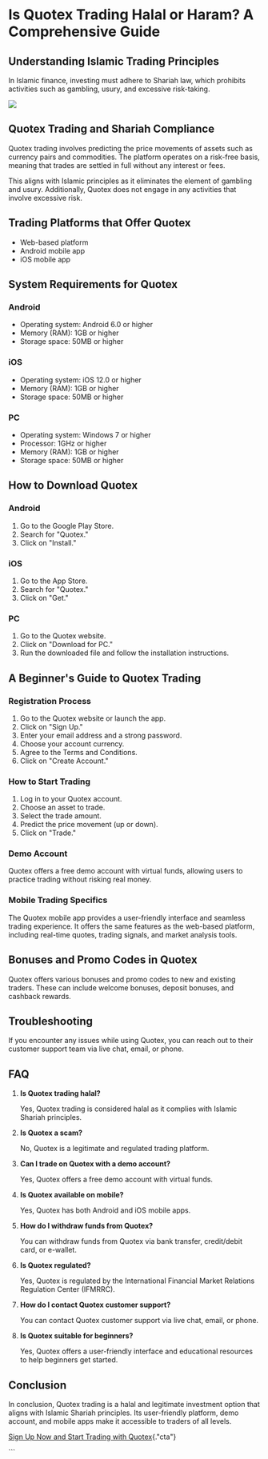 # Is Quotex Trading Halal or Haram? A Comprehensive Guide

## Understanding Islamic Trading Principles

In Islamic finance, investing must adhere to Shariah law, which
prohibits activities such as gambling, usury, and excessive risk-taking.

[![](https://static.quotex.io/files/4_en/300_250.jpg)](https://traff.sbs/brokerqxlid)

## Quotex Trading and Shariah Compliance

Quotex trading involves predicting the price movements of assets such as
currency pairs and commodities. The platform operates on a risk-free
basis, meaning that trades are settled in full without any interest or
fees.

This aligns with Islamic principles as it eliminates the element of
gambling and usury. Additionally, Quotex does not engage in any
activities that involve excessive risk.

## Trading Platforms that Offer Quotex

-   Web-based platform
-   Android mobile app
-   iOS mobile app

## System Requirements for Quotex

### Android

-   Operating system: Android 6.0 or higher
-   Memory (RAM): 1GB or higher
-   Storage space: 50MB or higher

### iOS

-   Operating system: iOS 12.0 or higher
-   Memory (RAM): 1GB or higher
-   Storage space: 50MB or higher

### PC

-   Operating system: Windows 7 or higher
-   Processor: 1GHz or higher
-   Memory (RAM): 1GB or higher
-   Storage space: 50MB or higher

## How to Download Quotex

### Android

1.  Go to the Google Play Store.
2.  Search for "Quotex."
3.  Click on "Install."

### iOS

1.  Go to the App Store.
2.  Search for "Quotex."
3.  Click on "Get."

### PC

1.  Go to the Quotex website.
2.  Click on "Download for PC."
3.  Run the downloaded file and follow the installation instructions.

## A Beginner\'s Guide to Quotex Trading

### Registration Process

1.  Go to the Quotex website or launch the app.
2.  Click on "Sign Up."
3.  Enter your email address and a strong password.
4.  Choose your account currency.
5.  Agree to the Terms and Conditions.
6.  Click on "Create Account."

### How to Start Trading

1.  Log in to your Quotex account.
2.  Choose an asset to trade.
3.  Select the trade amount.
4.  Predict the price movement (up or down).
5.  Click on "Trade."

### Demo Account

Quotex offers a free demo account with virtual funds, allowing users to
practice trading without risking real money.

### Mobile Trading Specifics

The Quotex mobile app provides a user-friendly interface and seamless
trading experience. It offers the same features as the web-based
platform, including real-time quotes, trading signals, and market
analysis tools.

## Bonuses and Promo Codes in Quotex

Quotex offers various bonuses and promo codes to new and existing
traders. These can include welcome bonuses, deposit bonuses, and
cashback rewards.

## Troubleshooting

If you encounter any issues while using Quotex, you can reach out to
their customer support team via live chat, email, or phone.

## FAQ

1.  **Is Quotex trading halal?**

    Yes, Quotex trading is considered halal as it complies with Islamic
    Shariah principles.

2.  **Is Quotex a scam?**

    No, Quotex is a legitimate and regulated trading platform.

3.  **Can I trade on Quotex with a demo account?**

    Yes, Quotex offers a free demo account with virtual funds.

4.  **Is Quotex available on mobile?**

    Yes, Quotex has both Android and iOS mobile apps.

5.  **How do I withdraw funds from Quotex?**

    You can withdraw funds from Quotex via bank transfer, credit/debit
    card, or e-wallet.

6.  **Is Quotex regulated?**

    Yes, Quotex is regulated by the International Financial Market
    Relations Regulation Center (IFMRRC).

7.  **How do I contact Quotex customer support?**

    You can contact Quotex customer support via live chat, email, or
    phone.

8.  **Is Quotex suitable for beginners?**

    Yes, Quotex offers a user-friendly interface and educational
    resources to help beginners get started.

## Conclusion

In conclusion, Quotex trading is a halal and legitimate investment
option that aligns with Islamic Shariah principles. Its user-friendly
platform, demo account, and mobile apps make it accessible to traders of
all levels.

[Sign Up Now and Start Trading with
Quotex](\%22https://broker-qx.pro/sign-up/?lid=1102511\%22){."cta"}

\`\`\`

